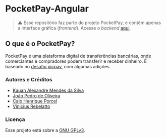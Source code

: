 # PocketPay-Angular

> ⚠️ Esse repositório faz parte do projeto PocketPay, e contém apenas a interface gráfica (_frontend_). Acesse o _backend_ [aqui](https://github.com/entr0pie/PocketPay-Angular).  

## O que é o PocketPay?

PocketPay é uma plataforma digital de transferências bancárias, onde comerciantes e compradores podem transferir e receber dinheiro. É baseado no [desafio picpay](https://github.com/PicPay/picpay-desafio-backend), com algumas adições.

### Autores e Créditos

- [Kauan Alexandre Mendes da Silva](https://www.linkedin.com/in/mendeskauan)
- [João Pedro de Oliveira](https://www.linkedin.com/in/jo%C3%A3o-pedro-de-oliveira-62a0b11b8/)
- [Caio Henrique Porcel](https://www.linkedin.com/in/caio-henrique-porcel-702340243/)
- [Vinicius Rebelatto](https://www.linkedin.com/in/vinicius-rebelatto-07001a232/)

### Licença

Esse projeto está sobre a [GNU GPLv3](./LICENSE).
